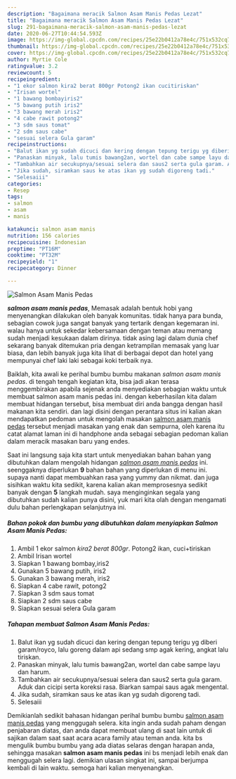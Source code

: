 ```yaml
---
description: "Bagaimana meracik Salmon Asam Manis Pedas Lezat"
title: "Bagaimana meracik Salmon Asam Manis Pedas Lezat"
slug: 291-bagaimana-meracik-salmon-asam-manis-pedas-lezat
date: 2020-06-27T10:44:54.593Z
image: https://img-global.cpcdn.com/recipes/25e22b0412a78e4c/751x532cq70/salmon-asam-manis-pedas-foto-resep-utama.jpg
thumbnail: https://img-global.cpcdn.com/recipes/25e22b0412a78e4c/751x532cq70/salmon-asam-manis-pedas-foto-resep-utama.jpg
cover: https://img-global.cpcdn.com/recipes/25e22b0412a78e4c/751x532cq70/salmon-asam-manis-pedas-foto-resep-utama.jpg
author: Myrtie Cole
ratingvalue: 3.2
reviewcount: 5
recipeingredient:
- "1 ekor salmon kira2 berat 800gr Potong2 ikan cucitiriskan"
- "Irisan wortel"
- "1 bawang bombayiris2"
- "5 bawang putih iris2"
- "3 bawang merah iris2"
- "4 cabe rawit potong2"
- "3 sdm saus tomat"
- "2 sdm saus cabe"
- "sesuai selera Gula garam"
recipeinstructions:
- "Balut ikan yg sudah dicuci dan kering dengan tepung terigu yg diberi garam/royco, lalu goreng dalam api sedang smp agak kering, angkat lalu tiriskan."
- "Panaskan minyak, lalu tumis bawang2an, wortel dan cabe sampe layu dan harum."
- "Tambahkan air secukupnya/sesuai selera dan saus2 serta gula garam. Aduk dan cicipi serta koreksi rasa. Biarkan sampai saus agak mengental."
- "Jika sudah, siramkan saus ke atas ikan yg sudah digoreng tadi."
- "Selesaiii"
categories:
- Resep
tags:
- salmon
- asam
- manis

katakunci: salmon asam manis 
nutrition: 156 calories
recipecuisine: Indonesian
preptime: "PT16M"
cooktime: "PT32M"
recipeyield: "1"
recipecategory: Dinner

---
```



![Salmon Asam Manis Pedas](https://img-global.cpcdn.com/recipes/25e22b0412a78e4c/751x532cq70/salmon-asam-manis-pedas-foto-resep-utama.jpg)

<b><i>salmon asam manis pedas</i></b>, Memasak adalah bentuk hobi yang menyenangkan dilakukan oleh banyak komunitas. tidak hanya para bunda, sebagian cowok juga sangat banyak yang tertarik dengan kegemaran ini. walau hanya untuk sekedar kebersamaan dengan teman atau memang sudah menjadi kesukaan dalam dirinya. tidak asing lagi dalam dunia chef sekarang banyak ditemukan pria dengan ketrampilan memasak yang luar biasa, dan lebih banyak juga kita lihat di berbagai depot dan hotel yang mempunyai chef laki laki sebagai koki terbaik nya.

Baiklah, kita awali ke perihal bumbu bumbu makanan <i>salmon asam manis pedas</i>. di tengah tengah kegiatan kita, bisa jadi akan terasa menggembirakan apabila sejenak anda menyediakan sebagian waktu untuk membuat salmon asam manis pedas ini. dengan keberhasilan kita dalam membuat hidangan tersebut, bisa membuat diri anda bangga dengan hasil makanan kita sendiri. dan lagi disini dengan perantara situs ini kalian akan mendapatkan pedoman untuk mengolah masakan <u>salmon asam manis pedas</u> tersebut menjadi masakan yang enak dan sempurna, oleh karena itu catat alamat laman ini di handphone anda sebagai sebagian pedoman kalian dalam meracik masakan baru yang endes.




Saat ini langsung saja kita start untuk menyediakan bahan bahan yang dibutuhkan dalam mengolah hidangan <u><i>salmon asam manis pedas</i></u> ini. seenggaknya diperlukan <b>9</b> bahan bahan yang diperlukan di menu ini. supaya nanti dapat membuahkan rasa yang yummy dan nikmat. dan juga sisihkan waktu kita sedikit, karena kalian akan memprosesnya sedikit banyak dengan <b>5</b> langkah mudah. saya menginginkan segala yang dibutuhkan sudah kalian punya disini, yuk mari kita olah dengan mengamati dulu bahan perlengkapan selanjutnya ini.

<!--inarticleads1-->

##### Bahan pokok dan bumbu yang dibutuhkan dalam menyiapkan Salmon Asam Manis Pedas:

1. Ambil 1 ekor salmon *kira2 berat 800gr*. Potong2 ikan, cuci+tiriskan
1. Ambil Irisan wortel
1. Siapkan 1 bawang bombay,iris2
1. Gunakan 5 bawang putih, iris2
1. Gunakan 3 bawang merah, iris2
1. Siapkan 4 cabe rawit, potong2
1. Siapkan 3 sdm saus tomat
1. Siapkan 2 sdm saus cabe
1. Siapkan sesuai selera Gula garam




<!--inarticleads2-->

##### Tahapan membuat Salmon Asam Manis Pedas:

1. Balut ikan yg sudah dicuci dan kering dengan tepung terigu yg diberi garam/royco, lalu goreng dalam api sedang smp agak kering, angkat lalu tiriskan.
1. Panaskan minyak, lalu tumis bawang2an, wortel dan cabe sampe layu dan harum.
1. Tambahkan air secukupnya/sesuai selera dan saus2 serta gula garam. Aduk dan cicipi serta koreksi rasa. Biarkan sampai saus agak mengental.
1. Jika sudah, siramkan saus ke atas ikan yg sudah digoreng tadi.
1. Selesaiii




Demikianlah sedikit bahasan hidangan perihal bumbu bumbu <u>salmon asam manis pedas</u> yang menggugah selera. kita ingin anda sudah paham dengan penjabaran diatas, dan anda dapat membuat ulang di saat lain untuk di sajikan dalam saat saat acara acara family atau teman anda. kita bs mengulik bumbu bumbu yang ada diatas selaras dengan harapan anda, sehingga masakan <b>salmon asam manis pedas</b> ini bs menjadi lebih enak dan menggugah selera lagi. demikian ulasan singkat ini, sampai berjumpa kembali di lain waktu. semoga hari kalian menyenangkan.
